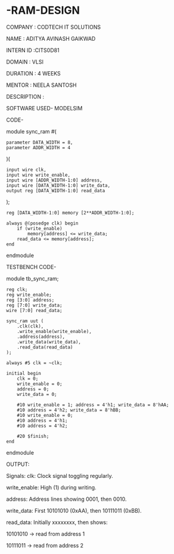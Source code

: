 # -RAM-DESIGN

COMPANY : CODTECH IT SOLUTIONS

NAME : ADITYA AVINASH GAIKWAD

INTERN ID :CITS0D81

DOMAIN : VLSI

DURATION : 4 WEEKS

MENTOR : NEELA SANTOSH

DESCRIPTION :

SOFTWARE USED- MODELSIM

CODE-

module sync_ram #(

    parameter DATA_WIDTH = 8,
    parameter ADDR_WIDTH = 4
)(
   
    input wire clk,
    input wire write_enable,
    input wire [ADDR_WIDTH-1:0] address,
    input wire [DATA_WIDTH-1:0] write_data,
    output reg [DATA_WIDTH-1:0] read_data
);

    reg [DATA_WIDTH-1:0] memory [2**ADDR_WIDTH-1:0];

    always @(posedge clk) begin
        if (write_enable)
            memory[address] <= write_data;
        read_data <= memory[address];
    end

endmodule

TESTBENCH CODE-

module tb_sync_ram;

    reg clk;
    reg write_enable;
    reg [3:0] address;
    reg [7:0] write_data;
    wire [7:0] read_data;

    sync_ram uut (
        .clk(clk),
        .write_enable(write_enable),
        .address(address),
        .write_data(write_data),
        .read_data(read_data)
    );

    always #5 clk = ~clk;

    initial begin
        clk = 0;
        write_enable = 0;
        address = 0;
        write_data = 0;

        #10 write_enable = 1; address = 4'h1; write_data = 8'hAA;
        #10 address = 4'h2; write_data = 8'hBB;
        #10 write_enable = 0;
        #10 address = 4'h1;
        #10 address = 4'h2;

        #20 $finish;
    end

endmodule

OUTPUT:



 Signals:
clk: Clock signal toggling regularly.

write_enable: High (1) during writing.

address: Address lines showing 0001, then 0010.

write_data: First 10101010 (0xAA), then 10111011 (0xBB).

read_data: Initially xxxxxxxx, then shows:

10101010 → read from address 1

10111011 → read from address 2
